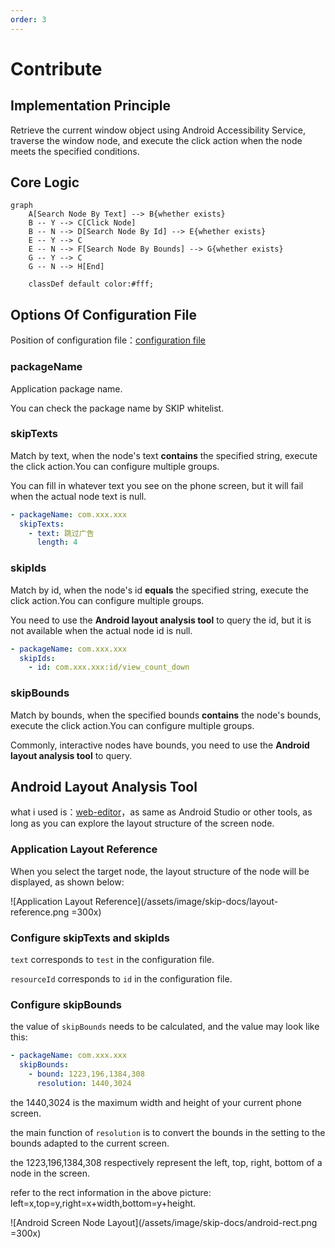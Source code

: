 ```yaml
---
order: 3
---
```


# Contribute

## Implementation Principle

Retrieve the current window object using Android Accessibility Service, traverse the window node, and execute the click action when the node meets the specified conditions.

## Core Logic

```mermaid
graph
    A[Search Node By Text] --> B{whether exists}
    B -- Y --> C[Click Node]
    B -- N --> D[Search Node By Id] --> E{whether exists}
    E -- Y --> C
    E -- N --> F[Search Node By Bounds] --> G{whether exists} 
    G -- Y --> C
    G -- N --> H[End]

    classDef default color:#fff;
```

## Options Of Configuration File

Position of configuration file：[configuration file](https://github.com/GuoXiCheng/SKIP/blob/main/app/src/main/assets/skip_config.yaml)

### packageName <Badge text="Required" type="danger" vertical="middle" />

Application package name.

You can check the package name by SKIP whitelist.

### skipTexts <Badge text="Optional" type="tip" vertical="middle" />

Match by text, when the node's text **contains** the specified string, execute the click action.You can configure multiple groups.

You can fill in whatever text you see on the phone screen, but it will fail when the actual node text is null.

```yml
- packageName: com.xxx.xxx
  skipTexts:
    - text: 跳过广告
      length: 4
```

### skipIds <Badge text="Optional" type="tip" vertical="middle" />

Match by id, when the node's id **equals** the specified string, execute the click action.You can configure multiple groups.

You need to use the **Android layout analysis tool** to query the id, but it is not available when the actual node id is null.

```yml
- packageName: com.xxx.xxx
  skipIds:
    - id: com.xxx.xxx:id/view_count_down
```

### skipBounds <Badge text="Optional" type="tip" vertical="middle" />

Match by bounds, when the specified bounds **contains** the node's bounds, execute the click action.You can configure multiple groups.

Commonly, interactive nodes have bounds, you need to use the **Android layout analysis tool** to query.

## Android Layout Analysis Tool

what i used is：[web-editor](https://github.com/alibaba/web-editor)，as same as Android Studio or other tools, as long as you can explore the layout structure of the screen node.

### Application Layout Reference

When you select the target node, the layout structure of the node will be displayed, as shown below:

![Application Layout Reference](/assets/image/skip-docs/layout-reference.png =300x)

### Configure skipTexts and skipIds

`text` corresponds to `test` in the configuration file.

`resourceId` corresponds to `id` in the configuration file.

### Configure skipBounds

the value of `skipBounds` needs to be calculated, and the value may look like this:

```yml
- packageName: com.xxx.xxx
  skipBounds:
    - bound: 1223,196,1384,308
      resolution: 1440,3024
```

the 1440,3024 is the maximum width and height of your current phone screen.

the main function of `resolution` is to convert the bounds in the setting to the bounds adapted to the current screen.

the 1223,196,1384,308 respectively represent the left, top, right, bottom of a node in the screen.

refer to the rect information in the above picture: left=x,top=y,right=x+width,bottom=y+height.

![Android Screen Node Layout](/assets/image/skip-docs/android-rect.png =300x)

